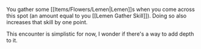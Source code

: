 You gather some [[Items/Flowers/Lemen|Lemen]]s when you come across this spot (an amount equal to you [[Lemen Gather Skill]]). Doing so also increases that skill by one point.

This encounter is simplistic for now, I wonder if there's a way to add depth to it.